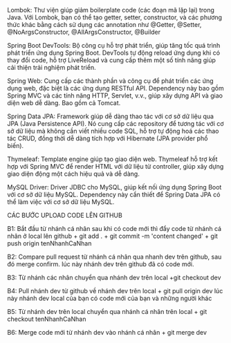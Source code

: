 Lombok: Thư viện giúp giảm boilerplate code (các đoạn mã lặp lại) trong Java. Với Lombok, bạn có thể tạo getter, setter, constructor, và các phương thức khác bằng cách sử dụng các annotation như @Getter, @Setter, @NoArgsConstructor, @AllArgsConstructor, @Builder

Spring Boot DevTools: Bộ công cụ hỗ trợ phát triển, giúp tăng tốc quá trình phát triển ứng dụng Spring Boot. DevTools tự động reload ứng dụng khi có thay đổi code, hỗ trợ LiveReload và cung cấp thêm một số tính năng giúp cải thiện trải nghiệm phát triển.

Spring Web: Cung cấp các thành phần và công cụ để phát triển các ứng dụng web, đặc biệt là các ứng dụng RESTful API. Dependency này bao gồm Spring MVC và các tính năng HTTP, Servlet, v.v., giúp xây dựng API và giao diện web dễ dàng. Bao gồm cả Tomcat.

Spring Data JPA: Framework giúp dễ dàng thao tác với cơ sở dữ liệu qua JPA (Java Persistence API). Nó cung cấp các repository để tương tác với cơ sở dữ liệu mà không cần viết nhiều code SQL, hỗ trợ tự động hoá các thao tác CRUD, đồng thời dễ dàng tích hợp với Hibernate (JPA provider phổ biến).

Thymeleaf: Template engine giúp tạo giao diện web. Thymeleaf hỗ trợ kết hợp với Spring MVC để render HTML với dữ liệu từ controller, giúp xây dựng giao diện động một cách hiệu quả và dễ dàng.

MySQL Driver: Driver JDBC cho MySQL, giúp kết nối ứng dụng Spring Boot với cơ sở dữ liệu MySQL. Dependency này cần thiết để Spring Data JPA có thể làm việc với cơ sở dữ liệu MySQL.

CÁC BƯỚC UPLOAD CODE LÊN GITHUB

B1: Bắt đầu từ nhánh cá nhân sau khi có code mới thì đẩy code từ nhánh cá nhân ở local lên github
	+ git add .
	+ git commit -m 'content changed'
	+ git push origin tenNhanhCaNhan
	
B2: Compare pull request từ nhánh cá nhân qua nhanh dev trên github, sau đó merge confirm.
lúc này nhánh dev trên github đã có code mới.

B3: Từ nhánh các nhân chuyển qua nhánh dev trên local
	+git checkout dev
	
B4: Pull nhánh dev từ github về nhánh dev trên local
	+ git pull origin dev
lúc này nhánh dev local của bạn có code mới của bạn và những người khác

B5: Từ nhánh dev trên local chuyển qua nhánh cá nhân trên local
	+ git checkout tenNhanhCaNhan

B6: Merge code mới từ nhánh dev vào nhánh cá nhân
	+ git merge dev
